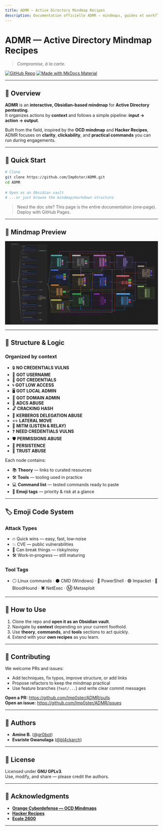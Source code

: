 ```yaml
---
title: ADMR — Active Directory Mindmap Recipes
description: Documentation officielle ADMR — mindmaps, guides et workflows opérationnels pour le pentest Active Directory.
---
```


# ADMR — Active Directory Mindmap Recipes  
> *Compromise, à la carte.*

[![GitHub Repo](https://img.shields.io/badge/GitHub-Imp0ster%2FADMR-black?logo=github)](https://github.com/Imp0ster/ADMR) [![Made with MkDocs Material](https://img.shields.io/badge/MkDocs-Material-blue)](https://squidfunk.github.io/mkdocs-material/)

---

## 🧭 Overview
**ADMR** is an **interactive, Obsidian‑based mindmap** for **Active Directory pentesting**.  
It organizes actions by **context** and follows a simple pipeline: **input → action → output**.

Built from the field, inspired by the **OCD mindmap** and **Hacker Recipes**, ADMR focuses on **clarity**, **clickability**, and **practical commands** you can run during engagements.

---

## 🚀 Quick Start
```bash
# Clone
git clone https://github.com/Imp0ster/ADMR.git
cd ADMR

# Open as an Obsidian vault
# ...or just browse the mindmap/markdown structure
```

> Need the doc site? This page is the entire documentation (one‑page). Deploy with GitHub Pages.

---

## 🧩 Mindmap Preview
<img src="assets/img/cover.png" alt="ADMR mindmap preview" />

---

## 🧱 Structure & Logic
### Organized by context
- 🔒 **NO CREDENTIALS VULNS**  
- 👤 **GOT USERNAME**  
- 🔑 **GOT CREDENTIALS**  
- 🌀 **GOT LOW ACCESS**  
- 🖥️ **GOT LOCAL ADMIN**  
- 🏰 **GOT DOMAIN ADMIN**  
- 📜 **ADCS ABUSE**  
- 🔓 **CRACKING HASH**  
- 🎫 **KERBEROS DELEGATION ABUSE**  
- ↔️ **LATERAL MOVE**  
- 📡 **MITM (LISTEN & RELAY)**  
- ❓ **NEED CREDENTIALS VULNS**  
- 🛡️ **PERMISSIONS ABUSE**  
- 📌 **PERSISTENCE**  
- 🤝 **TRUST ABUSE**

Each node contains:
- 📚 **Theory** — links to curated resources  
- 🛠 **Tools** — tooling used in practice  
- 💻 **Command list** — tested commands ready to paste  
- 🔖 **Emoji tags** — priority & risk at a glance

---

## 🏷️ Emoji Code System
### Attack Types
- 🔥 Quick wins — easy, fast, low‑noise  
- 💥 CVE — public vulnerabilities  
- 🚨 Can break things — risky/noisy  
- 🛠️ Work‑in‑progress — still maturing

### Tool Tags
- ⚪ Linux commands · ⚫ CMD (Windows) · 🔵 PowerShell · 🟣 Impacket · 🔴 BloodHound · 🕷️ NetExec · Ⓜ️ Metasploit

---

## 💼 How to Use
1. Clone the repo and **open it as an Obsidian vault**.  
2. Navigate by **context** depending on your current foothold.  
3. Use **theory**, **commands**, and **tools** sections to act quickly.  
4. Extend with your **own recipes** as you learn.

---

## 🤝 Contributing
We welcome PRs and issues:
- Add techniques, fix typos, improve structure, or add links
- Propose refactors to keep the mindmap practical
- Use feature branches (`feat/...`) and write clear commit messages

**Open a PR:** https://github.com/Imp0ster/ADMR/pulls  
**Open an issue:** https://github.com/Imp0ster/ADMR/issues

---

## 👥 Authors
- **Amine B.** ([@gr0bot](https://github.com/gr0bot))  
- **Evariste Gwanulaga** ([@bl4ckarch](https://github.com/bl4ckarch))

---

## 📄 License
Licensed under **GNU GPLv3**.  
Use, modify, and share — please credit the authors.

---

## 🙏 Acknowledgments
- **[Orange Cyberdefense — OCD Mindmaps](https://github.com/Orange-Cyberdefense/ocd-mindmaps)**
- **[Hacker Recipes](https://www.thehacker.recipes/)**
- **[Ecole 2600](https://www.2600.eu/)**

---
